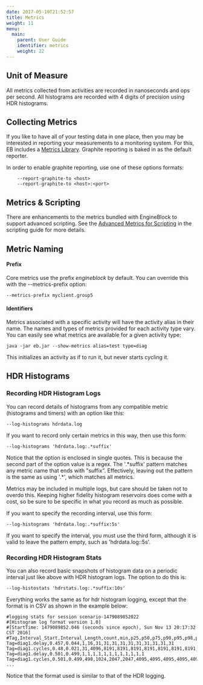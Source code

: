 ```yaml
---
date: 2017-05-19T21:52:57
title: Metrics
weight: 11
menu:
  main:
    parent: User Guide
    identifier: metrics
    weight: 22
---
```


## Unit of Measure

All metrics collected from activities are recorded in nanoseconds and ops per second. All histograms are recorded with 4 digits of precision using HDR histograms.

## Collecting Metrics

If you like to have all of your testing data in one place, then you may be interested in reporting your measurements to a monitoring system. For this, EB includes a [Metrics Library](https://github.com/dropwizard/metrics). Graphite reporting is baked in as the default reporter.

In order to enable graphite reporting, use one of these options formats:
~~~
    --report-graphite-to <host>
    --report-graphite-to <host>:<port>
~~~

## Metrics & Scripting

There are enhancements to the metrics bundled with EngineBlock to support advanced scripting. See the [Advanced Metrics for Scripting](scripting.md#enhanced-metrics-for-scripting) in the scripting guide for more details.

## Metric Naming

#### Prefix
Core metrics use the prefix _engineblock_ by default. You can override this with the --metrics-prefix option:

    --metrics-prefix myclient.group5

#### Identifiers

Metrics associated with a specific activity will have the activity alias in their name. The names and types of metrics provided for each activity type vary. You can easily see what metrics are available for a given activity type:

~~~
java -jar eb.jar --show-metrics alias=test type=diag
~~~

This initializes an activity as if to run it, but never starts cycling it. 

## HDR Histograms

### Recording HDR Histogram Logs
You can record details of histograms from any compatible metric (histograms and timers) with an option like this:
~~~
--log-histograms hdrdata.log
~~~
If you want to record only certain metrics in this way, then use this form:
~~~
--log-histograms 'hdrdata.log:.*suffix'
~~~
Notice that the option is enclosed in single quotes. This is because the second part of the option value is a regex. The '.*suffix' pattern matches any metric name that ends with "suffix". Effectively, leaving out the pattern is the same as using '.\*', which matches all metrics.

Metrics may be included in multiple logs, but care should be taken not to overdo this. Keeping higher fidelity histogram reservoirs does come with a cost, so be sure to be specific in what you record as much as possible.

If you want to specify the recording interval, use this form:
~~~
--log-histograms 'hdrdata.log:.*suffix:5s'
~~~
If you want to specify the interval, you must use the third form, although it is valid to leave
the pattern empty, such as 'hdrdata.log::5s'.

### Recording HDR Histogram Stats
You can also record basic snapshots of histogram data on a periodic interval just like above with
HDR histogram logs. The option to do this is:
~~~
--log-histostats 'hdrstats.log:.*suffix:10s'
~~~
Everything works the same as for hdr histogram logging, except that the format is in
CSV as shown in the example below:
~~~
#logging stats for session scenario-1479089852022
#[Histogram log format version 1.0]
#[StartTime: 1479089852.046 (seconds since epoch), Sun Nov 13 20:17:32 CST 2016]
#Tag,Interval_Start,Interval_Length,count,min,p25,p50,p75,p90,p95,p98,p99,p999,p9999,max
Tag=diag1.delay,0.457,0.044,1,16,31,31,31,31,31,31,31,31,31,31
Tag=diag1.cycles,0.48,0.021,31,4096,8191,8191,8191,8191,8191,8191,8191,8191,8191,2097151
Tag=diag1.delay,0.501,0.499,1,1,1,1,1,1,1,1,1,1,1,1
Tag=diag1.cycles,0.501,0.499,498,1024,2047,2047,4095,4095,4095,4095,4095,4095,4095,4194303
...
~~~

Notice that the format used is similar to that of the HDR logging.

